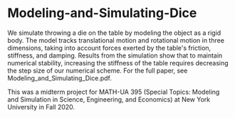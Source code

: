 # Modeling-and-Simulating-Dice
We simulate throwing a die on the table by modeling the object as a rigid body. The model tracks translational motion and rotational motion in three dimensions, taking into account forces exerted by the table's friction, stiffness, and damping. Results from the simulation show that to maintain numerical stability, increasing the stiffness of the table requires decreasing the step size of our numerical scheme. For the full paper, see Modeling_and_Simulating_Dice.pdf.

This was a midterm project for MATH-UA 395 (Special Topics: Modeling and Simulation in Science, Engineering, and Economics) at New York University in Fall 2020. 
